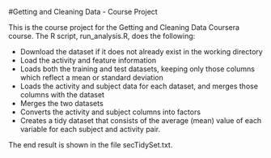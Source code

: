 #Getting and Cleaning Data - Course Project

This is the course project for the Getting and Cleaning Data Coursera course. The R script, run_analysis.R, does the following:
    
* Download the dataset if it does not already exist in the working directory
* Load the activity and feature information
* Loads both the training and test datasets, keeping only those columns which reflect a mean or standard deviation
* Loads the activity and subject data for each dataset, and merges those columns with the dataset
* Merges the two datasets
* Converts the activity and subject columns into factors
* Creates a tidy dataset that consists of the average (mean) value of each variable for each subject and activity pair.

The end result is shown in the file secTidySet.txt.
